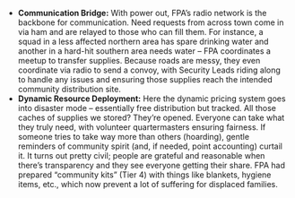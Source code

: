 - **Communication Bridge:** With power out, FPA’s radio network is the backbone for communication. Need requests from across town come in via ham and are relayed to those who can fill them. For instance, a squad in a less affected northern area has spare drinking water and another in a hard-hit southern area needs water – FPA coordinates a meetup to transfer supplies. Because roads are messy, they even coordinate via radio to send a convoy, with Security Leads riding along to handle any issues and ensuring those supplies reach the intended community distribution site.  
- **Dynamic Resource Deployment:** Here the dynamic pricing system goes into disaster mode – essentially free distribution but tracked. All those caches of supplies we stored? They’re opened. Everyone can take what they truly need, with volunteer quartermasters ensuring fairness. If someone tries to take way more than others (hoarding), gentle reminders of community spirit (and, if needed, point accounting) curtail it. It turns out pretty civil; people are grateful and reasonable when there’s transparency and they see everyone getting their share. FPA had prepared “community kits” (Tier 4) with things like blankets, hygiene items, etc., which now prevent a lot of suffering for displaced families.